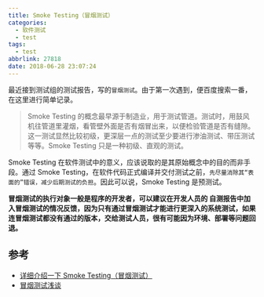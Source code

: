 ```yaml
---
title: Smoke Testing（冒烟测试）
categories:
  - 软件测试
  - test
tags:
  - test
abbrlink: 27818
date: 2018-06-28 23:07:24
---
```


最近接到测试组的测试报告，写的`冒烟测试`。由于第一次遇到，便百度搜索一番，在这里进行简单记录。

<!--more-->

>Smoke Testing 的概念最早源于制造业，用于测试管道。测试时，用鼓风机往管道里灌烟，看管壁外面是否有烟冒出来，以便检验管道是否有缝隙。这一测试显然比较初级，更深层一点的测试至少要进行渗油测试、带压测试等等。Smoke Testing 只是一种初级、直观的测试。

Smoke Testing 在软件测试中的意义，应该说取的是其原始概念中的目的而非手段。通过 Smoke Testing，在软件代码正式编译并交付测试之前，`先尽量消除其“表面的”错误，减少后期测试的负担`。因此可以说，Smoke Testing 是预测试。

**冒烟测试的执行对象一般是程序的开发者，可以建议在开发人员的 自测报告中加入冒烟测试的情况反馈，因为只有通过冒烟测试才能进行更深入的系统测试，如果连冒烟测试都没有通过的版本，交给测试人员，很有可能因为环境、部署等问题回退。**

## 参考

* [详细介绍一下 Smoke Testing（冒烟测试）](https://blog.csdn.net/u012460084/article/details/45868993)
* [冒烟测试浅谈](https://blog.csdn.net/zhusongziye/article/details/78670034)
